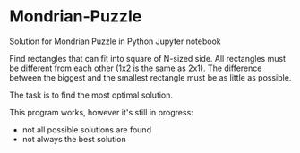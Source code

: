 # Mondrian-Puzzle
Solution for Mondrian Puzzle in Python Jupyter notebook

Find rectangles that can fit into square of N-sized side. All rectangles must be different from each other (1x2 is the same as 2x1).
The difference between the biggest and the smallest rectangle must be as little as possible.

The task is to find the most optimal solution.

This program works, however it's still in progress:
- not all possible solutions are found
- not always the best solution
